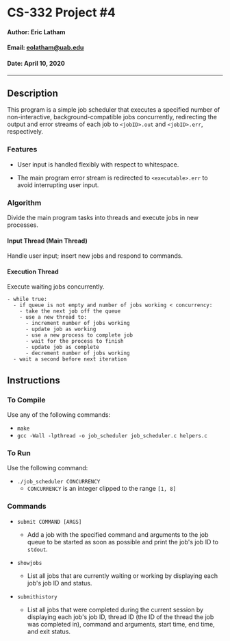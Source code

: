 # **CS-332 Project #4**

#### Author: Eric Latham

#### Email: eolatham@uab.edu

#### Date: April 10, 2020

---

## **Description**

This program is a simple job scheduler that executes a specified number of non-interactive, background-compatible jobs concurrently, redirecting the output and error streams of each job to `<jobID>.out` and `<jobID>.err`, respectively.

### **Features**

- User input is handled flexibly with respect to whitespace.

- The main program error stream is redirected to `<executable>.err` to avoid interrupting user input.

### **Algorithm**

Divide the main program tasks into threads and execute jobs in new processes.

#### Input Thread (Main Thread)

Handle user input; insert new jobs and respond to commands.

#### Execution Thread

Execute waiting jobs concurrently.

```
- while true:
  - if queue is not empty and number of jobs working < concurrency:
    - take the next job off the queue
    - use a new thread to:
      - increment number of jobs working
      - update job as working
      - use a new process to complete job
      - wait for the process to finish
      - update job as complete
      - decrement number of jobs working
  - wait a second before next iteration
```

## **Instructions**

### **To Compile**

Use any of the following commands:

- `make`
- `gcc -Wall -lpthread -o job_scheduler job_scheduler.c helpers.c`

### **To Run**

Use the following command:

- `./job_scheduler CONCURRENCY`
  - `CONCURRENCY` is an integer clipped to the range `[1, 8]`

### **Commands**

- `submit COMMAND [ARGS]`
  - Add a job with the specified command and arguments to the job queue to be started as soon as possible and print the job's job ID to `stdout`.

- `showjobs`
  - List all jobs that are currently waiting or working by displaying each job's job ID and status.

- `submithistory`
  - List all jobs that were completed during the current session by displaying each job's job ID, thread ID (the ID of the thread the job was completed in), command and arguments, start time, end time, and exit status.

